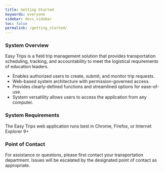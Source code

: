 ```yaml
---
title: Getting Started
keywords: everyone
sidebar: docs_sidebar
toc: false
permalink: /getting_started/
---
```



### System Overview

Easy Trips is a field trip management solution that provides transportation scheduling, tracking, and accountability to meet the logistical requirements of education leaders. 

* Enables authorized users to create, submit, and monitor trip requests.
* Web-based system architecture with permission-governed access.
* Provides clearly-defined functions and streamlined options for ease-of-use.
* System versatility allows users to access the application from any computer.   


### System Requirements

The Easy Trips web application runs best in Chrome, Firefox, or Internet Explorer 9+ 

### Point of Contact

For assistance or questions, please first contact your transportation department. Issues will be escalated by the designated point of contact as appropriate.
